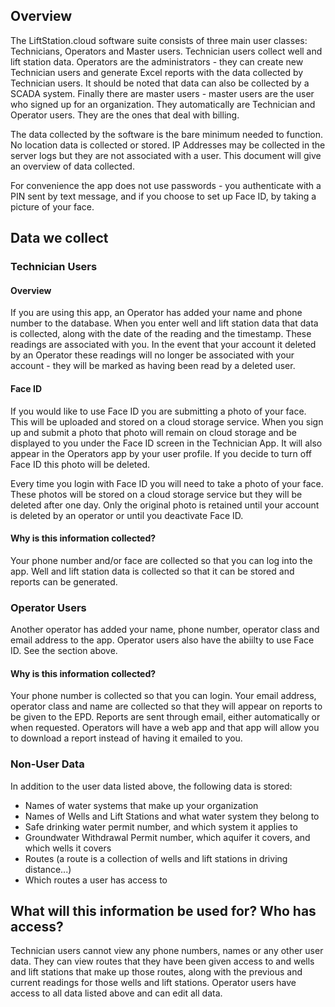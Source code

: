 ## Overview

The LiftStation.cloud software suite consists of three main user classes: Technicians, Operators and Master users. Technician users collect well and lift station data. Operators are the administrators - they can create new Technician users and generate Excel reports with the data collected by Technician users. It should be noted that data can also be collected by a SCADA system. Finally there are master users - master users are the user who signed up for an organization. They automatically are Technician and Operator users. They are the ones that deal with billing.

The data collected by the software is the bare minimum needed to function. No location data is collected or stored. IP Addresses may be collected in the server logs but they are not associated with a user. This document will give an overview of data collected.

For convenience the app does not use passwords - you authenticate with a PIN sent by text message, and if you choose to set up Face ID, by taking a picture of your face.

## Data we collect
### Technician Users
#### Overview
If you are using this app, an Operator has added your name and phone number to the database. When you enter well and lift station data that data is collected, along with the date of the reading and the timestamp. These readings are associated with you. In the event that your account it deleted by an Operator these readings will no longer be associated with your account - they will be marked as having been read by a deleted user.

#### Face ID
If you would like to use Face ID you are submitting a photo of your face. This will be uploaded and stored on a cloud storage service. When you sign up and submit a photo that photo will remain on cloud storage and be displayed to you under the Face ID screen in the Technician App. It will also appear in the Operators app by your user profile. If you decide to turn off Face ID this photo will be deleted.

Every time you login with Face ID you will need to take a photo of your face. These photos will be stored on a cloud storage service but they will be deleted after one day. Only the original photo is retained until your account is deleted by an operator or until you deactivate Face ID.

#### Why is this information collected?
Your phone number and/or face are collected so that you can log into the app. Well and lift station data is collected so that it can be stored and reports can be generated. 

### Operator Users
Another operator has added your name, phone number, operator class and email address to the app. Operator users also have the abiilty to use Face ID. See the section above.

#### Why is this information collected?
Your phone number is collected so that you can login. Your email address, operator class and name are collected so that they will appear on reports to be given to the EPD. Reports are sent through email, either automatically or when requested. Operators will have a web app and that app will allow you to download a report instead of having it emailed to you.

### Non-User Data
In addition to the user data listed above, the following data is stored: 
- Names of water systems that make up your organization
- Names of Wells and Lift Stations and what water system they belong to
- Safe drinking water permit number, and which system it applies to
- Groundwater Withdrawal Permit number, which aquifer it covers, and which wells it covers
- Routes (a route is a collection of wells and lift stations in driving distance...)
- Which routes a user has access to

## What will this information be used for? Who has access?
Technician users cannot view any phone numbers, names or any other user data. They can view routes that they have been given access to and wells and lift stations that make up those routes, along with the previous and current readings for those wells and lift stations. Operator users have access to all data listed above and can edit all data.

